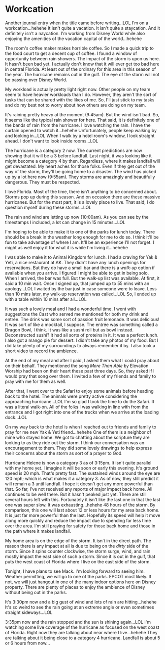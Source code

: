 # Workcation

Another journal entry when the title came before writing...LOL I'm on a workcation...hehehe It isn't quite a vacation. It isn't quite a staycation. And it definitely isn't a naycation. I'm working from Disney World while also enjoying the amenities of the vacation capital of the world...hehehe

The room's coffee maker makes horrible coffee. So I made a quick trip to the food court to get a decent cup of coffee. I found a window of opportunity between rain showers. The impact of the storm is upon us here. It hasn't been bad yet. I actually don't know that it will ever get too bad here in central Florida. At least out of the ordinary for this area in this season of the year. The hurricane remains out in the gulf. The eye of the storm will not be passing over Disney World.

My workload is actually pretty light right now. Other people on my team seem to have heavier workloads than I do. However, they aren't the sort of tasks that can be shared with the likes of me. So, I'll just stick to my tasks and do my best not to worry about how others are doing on my team.

It's raining pretty heavy at the moment (9:45am). But the wind isn't bad. So, it seems like the typical rain shower for here. That said, it is definitely one of the bands of rain from the hurricane. I love watching the rain. I have the curtain opened to watch it...hehehe Unfortunately, people keep walking by and looking in...LOL When I walk by a hotel room's window, I look straight ahead. I don't want to look inside rooms...LOL

The hurricane is a category 2 now. The current predictions are now showing that it will be a 3 before landfall. Last night, it was looking like it might become a category 4 by then. Regardless, where it makes landfall will get devastated. My heart aches for those folks. Even if they get out of the way of the storm, they'll be going home to a disaster. The wind has picked up by a lot here now (9:55am). They storms are amazingly and beautifully dangerous. They must be respected.

I love Florida. Most of the time, there isn't anything to be concerned about. Storms pop up during this season. And on occasion there are these massive hurricanes. But for the most part, it is a lovely place to live. That said, I do question myself during these storms...LOL

The rain and wind are letting up now (10:00am). As you can see by the timestamps I included, a lot can change in 15 minutes...LOL

I'm hoping to be able to make it to one of the parks for lunch today. There should be a break in the weather long enough for me to do so. I think it'll be fun to take advantage of where I am. It'll be an experience I'll not forget. I might as well enjoy it for what it is while I'm living it...hehehe

I was able to make it to Animal Kingdom for lunch. I had a craving for Yak & Yeti, a nice restaurant at AK. They didn't have any lunch openings for reservations. But they do have a small bar and there is a *walk-up* option if available when you arrive. I figured I might be able to get in being solo. When I arrived, the bar was full. But the walk-up list was available. At first, it said a 10 min wait. Once I signed up, that jumped up to 55 mins with an apology...LOL I waited by the bar just in case someone were to leave. Less than 10 mins later, my walk-up reservation was called...LOL So, I ended up with a table within 10 mins after all...LOL

It was such a lovely meal and I had a wonderful time. I went with suggestions the Cast who served me mentioned for both my drink and entrée. The drink was some sort of passion fruit lemonade. It was delicious! It was sort of like a mocktail, I suppose. The entrée was something called a Dragon Bowl, I think. It was like a sushi roll but as bowl instead. Deconstructed sushi? It had all sorts of proteins in it. It was a perfect lunch. I also got a mango pie for dessert. I didn't take any photos of my food. But I did take plenty of my surroundings to always remember it by. I also took a short video to record the ambience.

At the end of my meal and after I paid, I asked them what I could pray about on their behalf. They mentioned the song *More Than Able* by Elevation Worship had been on their heart these past three days. So, they asked if I would pray that song over them. I invited a few of my friends and family to pray with me for them as well.

After that, I went over to the Safari to enjoy some animals before heading back to the hotel. The animals were pretty active considering the approaching hurricane...LOL I'm so glad I took the time to do the Safari. It was a literal walk-on. All of the folks I was walking in line with from the entrance and I got right into one of the trucks when we arrive at the loading dock...LOL

On my way back to the hotel is when I reached out to friends and family to pray for me new Yak & Yeti friend...hehehe One of them is a neighbor of mine who stayed home. We got to chatting about the scripture they are looking to as they ride out the storm. I think our conversation was an encouragement to them. They did some lovely drawings to help express their concerns about the storm as sort of a prayer to God.

Hurricane Helene is now a category 3 as of 3:15pm. It isn't quite parallel with my home yet. I imagine it will be soon or early this evening. It's ground speed is 20 mph. That's pretty fast. The sustained winds around the eye are 120 mph; which is what makes it a category 3. As of now, they still predict it will remain a 3 until landfall. I hope it doesn't get any more powerful than that. So far, I've not received any reports of major impact back home. All continues to be well there. But it hasn't peaked just yet. There are still several hours left with this. Fortunately it isn't like the last one in that the last one was super slow. It was exhausting...hehehe 48 hours of the storm. By comparison, this one will last about 12 or less hours for my area back home. It is just far more powerful than the last. Hopefully its speed will help it move along more quickly and reduce the impact due to spending far less time over the area. I'm still praying for safety for those back home and those in the path where it makes landfall.

My home area is on the edge of the storm. It isn't in the direct path. The reason there is any impact at all is due to being on the *dirty* side of the storm. Since it spins counter clockwise, the storm surge, wind, and rain mostly impact the east side of such a storm. Since it is out in the gulf, that puts the west coast of Florida where I live on the east side of the storm.

Tonight, I have plans to see Mack. I'm looking forward to seeing him. Weather permitting, we will go to one of the parks. EPCOT most likely. If not, we will just hangout in one of the many indoor options here on Disney property. There are plenty of places to enjoy the ambience of Disney without being out in the parks.

It's 3:30pm now and a big gust of wind and lots of rain are hitting...hehehe It's so weird to see the rain going at an extreme angle or even sometimes straight sideways...LOL

3:35pm now and the rain stopped and the sun is shining again...LOL I'm watching some live coverage of the hurricane as focused on the west coast of Florida. Right now they are talking about near where I live...hehehe They are talking about it being close to a category 4 hurricane. Landfall is about 5 or 6 hours from now...


